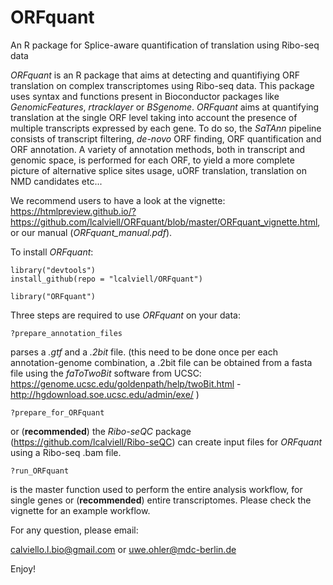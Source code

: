 # ORFquant
An R package for Splice-aware quantification of translation using Ribo-seq data


*ORFquant* is an R package that aims at detecting and quantifiying ORF translation on complex transcriptomes using Ribo-seq data.
This package uses syntax and functions present in Bioconductor packages like *GenomicFeatures*, *rtracklayer* or *BSgenome*. 
*ORFquant* aims at quantifying translation at the single ORF level taking into account the presence of multiple transcripts expressed by each gene.
To do so, the *SaTAnn* pipeline consists of transcript filtering, *de-novo* ORF finding, ORF quantification and ORF annotation.
A variety of annotation methods, both in transcript and genomic space, is performed for each ORF, to yield a more complete picture of alternative splice sites usage, uORF translation, translation on NMD candidates etc...


We recommend users to have a look at the vignette: https://htmlpreview.github.io/?https://github.com/lcalviell/ORFquant/blob/master/ORFquant_vignette.html, or our manual (*ORFquant_manual.pdf*).


To install *ORFquant*:

```
library("devtools")
install_github(repo = "lcalviell/ORFquant")

library("ORFquant")

```

Three steps are required to use *ORFquant* on your data:
```
?prepare_annotation_files
```
parses a *.gtf* and a *.2bit* file. (this need to be done once per each annotation-genome combination, a .2bit file can be obtained from a fasta file using the *faToTwoBit* software from UCSC: https://genome.ucsc.edu/goldenpath/help/twoBit.html - http://hgdownload.soe.ucsc.edu/admin/exe/ )


```
?prepare_for_ORFquant
```
or (**recommended**) the *Ribo-seQC* package (https://github.com/lcalviell/Ribo-seQC) can create input files for *ORFquant* using a Ribo-seq .bam file.


```
?run_ORFquant
```

is the master function used to perform the entire analysis workflow, for single genes or (**recommended**) entire transcriptomes.
Please check the vignette for an example workflow.


For any question, please email:

calviello.l.bio@gmail.com or uwe.ohler@mdc-berlin.de


Enjoy!


